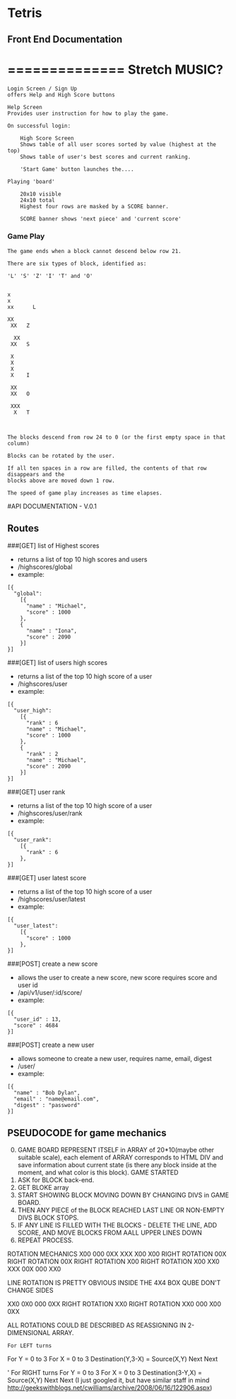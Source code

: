 # Tetris

## Front End Documentation

==============
Stretch MUSIC?
==============


	Login Screen / Sign Up
	offers Help and High Score buttons

	Help Screen
	Provides user instruction for how to play the game.

	On successful login:

		High Score Screen
		Shows table of all user scores sorted by value (highest at the top)
		Shows table of user's best scores and current ranking.

		'Start Game' button launches the....

	Playing 'board'

		20x10 visible
		24x10 total
		Highest four rows are masked by a SCORE banner.

		SCORE banner shows 'next piece' and 'current score'


### Game Play

	The game ends when a block cannot descend below row 21.

	There are six types of block, identified as:

	'L' 'S' 'Z' 'I' 'T' and 'O'


	x
	x
	xx		L

	XX
	 XX   Z

	  XX
	 XX   S

	 X
	 X
	 X
	 X    I

	 XX
	 XX   O

	 XXX
	  X   T



	The blocks descend from row 24 to 0 (or the first empty space in that column)

	Blocks can be rotated by the user.

	If all ten spaces in a row are filled, the contents of that row disappears and the
	blocks above are moved down 1 row.

	The speed of game play increases as time elapses.


#API DOCUMENTATION - V.0.1

## Routes

###[GET] list of Highest scores
- returns a list of top 10 high scores and users
- /highscores/global
- example:
```
[{
  "global":
    [{
      "name" : "Michael",
      "score" : 1000
    },
    {
      "name" : "Iona",
      "score" : 2090
    }]
}]
```

###[GET] list of users high scores
- returns a list of the top 10 high score of a user
- /highscores/user
- example:
```
[{
  "user_high":
    [{
      "rank" : 6
      "name" : "Michael",
      "score" : 1000
    },
    {
      "rank" : 2
      "name" : "Michael",
      "score" : 2090
    }]
}]
```

###[GET] user rank
- returns a list of the top 10 high score of a user
- /highscores/user/rank
- example:
```
[{
  "user_rank":
    [{
      "rank" : 6
    },
}]
```

###[GET] user latest score
- returns a list of the top 10 high score of a user
- /highscores/user/latest
- example:
```
[{
  "user_latest":
    [{
      "score" : 1000
    },
}]
```


###[POST] create a new score
- allows the user to create a new score, new score requires score and user id
- /api/v1/user/:id/score/
- example:
```
[{
  "user_id" : 13,
  "score" : 4684
}]
```

###[POST] create a new user
- allows someone to create a new user, requires name, email, digest
- /user/
- example:
```
[{
  "name" : "Bob Dylan",
  "email" : "name@email.com",
  "digest" : "password"
}]
```



## PSEUDOCODE for game mechanics
  0. GAME BOARD REPRESENT ITSELF in ARRAY of 20*10(maybe other suitable scale),
  each element of ARRAY corresponds to HTML DIV and save information about current state
  (is there any block inside at the moment, and what color is this block).
  GAME STARTED
  1. ASK for BLOCK back-end.
  2. GET BLOKE array
  3. START SHOWING BLOCK MOVING DOWN BY CHANGING DIVS in GAME BOARD.
  4. THEN ANY PIECE of the BLOCK REACHED LAST LINE OR NON-EMPTY DIVS BLOCK STOPS.
  5. IF ANY LINE IS FILLED WITH THE BLOCKS - DELETE THE LINE, ADD SCORE, AND MOVE BLOCKS FROM AALL UPPER LINES DOWN
  6. REPEAT PROCESS.

  ROTATION MECHANICS
  X00                   000                 0XX                 XXX                 X00
  X00  RIGHT ROTATION   00X  RIGHT ROTATION 00X RIGHT ROTATION  X00 RIGHT ROTATION  X00
  XX0                   XXX                 00X                 000                 XX0

  LINE ROTATION IS PRETTY OBVIOUS INSIDE THE 4X4 BOX
  QUBE DON'T CHANGE SIDES

  XX0                0X0                000
  0XX RIGHT ROTATION XX0 RIGHT ROTATION XX0
  000                X00                0XX

  ALL ROTATIONS COULD BE DESCRIBED AS REASSIGNING IN 2-DIMENSIONAL ARRAY.

    For LEFT turns
For Y = 0 to 3
    For X = 0 to 3
        Destination(Y,3-X) = Source(X,Y)
    Next
Next

' For RIGHT turns
For Y = 0 to 3
    For X = 0 to 3
        Destination(3-Y,X) = Source(X,Y)
    Next
Next
(I just googled it, but have similar staff in mind http://geekswithblogs.net/cwilliams/archive/2008/06/16/122906.aspx)
